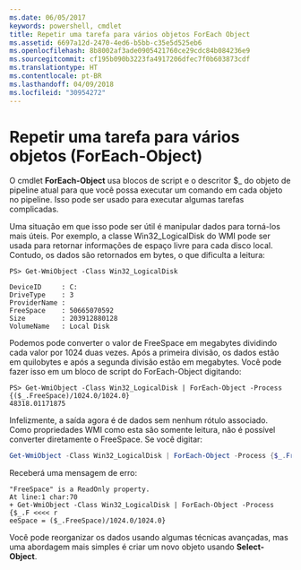 ```yaml
---
ms.date: 06/05/2017
keywords: powershell, cmdlet
title: Repetir uma tarefa para vários objetos ForEach Object
ms.assetid: 6697a12d-2470-4ed6-b5bb-c35e5d525eb6
ms.openlocfilehash: 8b8002af3ade0905421760ce29cdc84b084236e9
ms.sourcegitcommit: cf195b090b3223fa4917206dfec7f0b603873cdf
ms.translationtype: HT
ms.contentlocale: pt-BR
ms.lasthandoff: 04/09/2018
ms.locfileid: "30954272"
---
```

# <a name="repeating-a-task-for-multiple-objects-foreach-object"></a>Repetir uma tarefa para vários objetos (ForEach-Object)

O cmdlet **ForEach-Object** usa blocos de script e o descritor $_ do objeto de pipeline atual para que você possa executar um comando em cada objeto no pipeline. Isso pode ser usado para executar algumas tarefas complicadas.

Uma situação em que isso pode ser útil é manipular dados para torná-los mais úteis. Por exemplo, a classe Win32_LogicalDisk do WMI pode ser usada para retornar informações de espaço livre para cada disco local. Contudo, os dados são retornados em bytes, o que dificulta a leitura:

```
PS> Get-WmiObject -Class Win32_LogicalDisk

DeviceID     : C:
DriveType    : 3
ProviderName :
FreeSpace    : 50665070592
Size         : 203912880128
VolumeName   : Local Disk
```

Podemos pode converter o valor de FreeSpace em megabytes dividindo cada valor por 1024 duas vezes. Após a primeira divisão, os dados estão em quilobytes e após a segunda divisão estão em megabytes. Você pode fazer isso em um bloco de script do ForEach-Object digitando:

```
PS> Get-WmiObject -Class Win32_LogicalDisk | ForEach-Object -Process {($_.FreeSpace)/1024.0/1024.0}
48318.01171875
```

Infelizmente, a saída agora é de dados sem nenhum rótulo associado. Como propriedades WMI como esta são somente leitura, não é possível converter diretamente o FreeSpace. Se você digitar:

```powershell
Get-WmiObject -Class Win32_LogicalDisk | ForEach-Object -Process {$_.FreeSpace = ($_.FreeSpace)/1024.0/1024.0}
```

Receberá uma mensagem de erro:

```output
"FreeSpace" is a ReadOnly property.
At line:1 char:70
+ Get-WmiObject -Class Win32_LogicalDisk | ForEach-Object -Process {$_.F <<<< r
eeSpace = ($_.FreeSpace)/1024.0/1024.0}
```

Você pode reorganizar os dados usando algumas técnicas avançadas, mas uma abordagem mais simples é criar um novo objeto usando **Select-Object**.